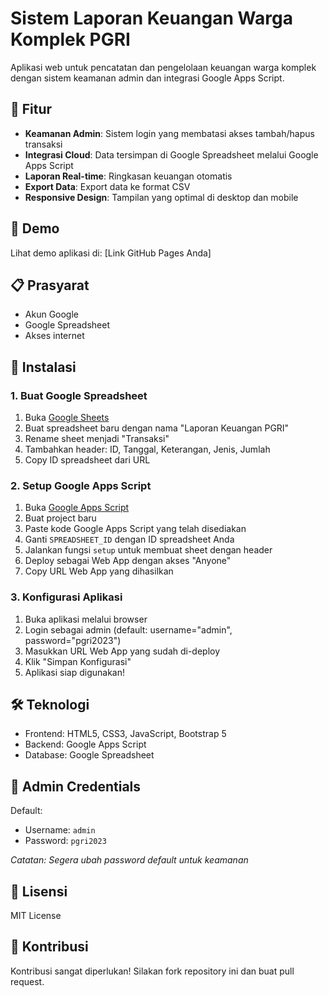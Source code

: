 # Sistem Laporan Keuangan Warga Komplek PGRI

Aplikasi web untuk pencatatan dan pengelolaan keuangan warga komplek dengan sistem keamanan admin dan integrasi Google Apps Script.

## 🌟 Fitur

- **Keamanan Admin**: Sistem login yang membatasi akses tambah/hapus transaksi
- **Integrasi Cloud**: Data tersimpan di Google Spreadsheet melalui Google Apps Script
- **Laporan Real-time**: Ringkasan keuangan otomatis
- **Export Data**: Export data ke format CSV
- **Responsive Design**: Tampilan yang optimal di desktop dan mobile

## 🚀 Demo

Lihat demo aplikasi di: [Link GitHub Pages Anda]

## 📋 Prasyarat

- Akun Google
- Google Spreadsheet
- Akses internet

## 🔧 Instalasi

### 1. Buat Google Spreadsheet
1. Buka [Google Sheets](https://sheets.google.com)
2. Buat spreadsheet baru dengan nama "Laporan Keuangan PGRI"
3. Rename sheet menjadi "Transaksi"
4. Tambahkan header: ID, Tanggal, Keterangan, Jenis, Jumlah
5. Copy ID spreadsheet dari URL

### 2. Setup Google Apps Script
1. Buka [Google Apps Script](https://script.google.com)
2. Buat project baru
3. Paste kode Google Apps Script yang telah disediakan
4. Ganti `SPREADSHEET_ID` dengan ID spreadsheet Anda
5. Jalankan fungsi `setup` untuk membuat sheet dengan header
6. Deploy sebagai Web App dengan akses "Anyone"
7. Copy URL Web App yang dihasilkan

### 3. Konfigurasi Aplikasi
1. Buka aplikasi melalui browser
2. Login sebagai admin (default: username="admin", password="pgri2023")
3. Masukkan URL Web App yang sudah di-deploy
4. Klik "Simpan Konfigurasi"
5. Aplikasi siap digunakan!

## 🛠️ Teknologi

- Frontend: HTML5, CSS3, JavaScript, Bootstrap 5
- Backend: Google Apps Script
- Database: Google Spreadsheet

## 👤 Admin Credentials

Default:
- Username: `admin`
- Password: `pgri2023`

*Catatan: Segera ubah password default untuk keamanan*

## 📄 Lisensi

MIT License

## 🤝 Kontribusi

Kontribusi sangat diperlukan! Silakan fork repository ini dan buat pull request.
